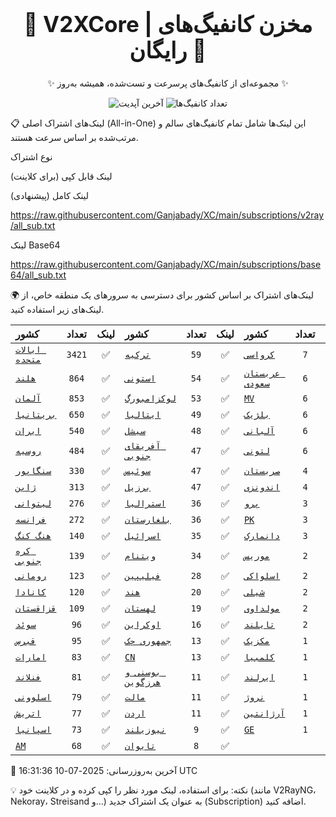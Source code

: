 <div align="center">
<h1 style="font-size: 2.5em; font-weight: bold;">🚀 V2XCore | مخزن کانفیگ‌های رایگان 🚀</h1>
<p>✨ مجموعه‌ای از کانفیگ‌های پرسرعت و تست‌شده، همیشه به‌روز ✨</p>

<p>
<img src="https://img.shields.io/badge/Updated-2025-07-10 16:31:36 UTC-blue?style=for-the-badge&logo=github" alt="آخرین آپدیت">
<img src="https://img.shields.io/badge/Configs-17832-green?style=for-the-badge&logo=serverless" alt="تعداد کانفیگ‌ها">
</p>
</div>

📋 لینک‌های اشتراک اصلی (All-in-One)
این لینک‌ها شامل تمام کانفیگ‌های سالم و مرتب‌شده بر اساس سرعت هستند.

نوع اشتراک

لینک قابل کپی (برای کلاینت)

لینک کامل (پیشنهادی)

https://raw.githubusercontent.com/Ganjabady/XC/main/subscriptions/v2ray/all_sub.txt

لینک Base64

https://raw.githubusercontent.com/Ganjabady/XC/main/subscriptions/base64/all_sub.txt

🌍 لینک‌های اشتراک بر اساس کشور
برای دسترسی به سرورهای یک منطقه خاص، از لینک‌های زیر استفاده کنید.

| کشور | تعداد | لینک | کشور | تعداد | لینک | کشور | تعداد | لینک |
| :--- | :---: | :---: | :--- | :---: | :---: | :--- | :---: | :---: |
| [`ایالات متحده`](https://raw.githubusercontent.com/Ganjabady/XC/main/subscriptions/regions/US.txt) | `3421` | ✅ | [`ترکیه`](https://raw.githubusercontent.com/Ganjabady/XC/main/subscriptions/regions/TR.txt) | `59` | ✅ | [`کرواسی`](https://raw.githubusercontent.com/Ganjabady/XC/main/subscriptions/regions/HR.txt) | `7` | ✅ |
| [`هلند`](https://raw.githubusercontent.com/Ganjabady/XC/main/subscriptions/regions/NL.txt) | `864` | ✅ | [`استونی`](https://raw.githubusercontent.com/Ganjabady/XC/main/subscriptions/regions/EE.txt) | `54` | ✅ | [`عربستان سعودی`](https://raw.githubusercontent.com/Ganjabady/XC/main/subscriptions/regions/SA.txt) | `6` | ✅ |
| [`آلمان`](https://raw.githubusercontent.com/Ganjabady/XC/main/subscriptions/regions/DE.txt) | `853` | ✅ | [`لوکزامبورگ`](https://raw.githubusercontent.com/Ganjabady/XC/main/subscriptions/regions/LU.txt) | `53` | ✅ | [`MV`](https://raw.githubusercontent.com/Ganjabady/XC/main/subscriptions/regions/MV.txt) | `6` | ✅ |
| [`بریتانیا`](https://raw.githubusercontent.com/Ganjabady/XC/main/subscriptions/regions/GB.txt) | `650` | ✅ | [`ایتالیا`](https://raw.githubusercontent.com/Ganjabady/XC/main/subscriptions/regions/IT.txt) | `49` | ✅ | [`بلژیک`](https://raw.githubusercontent.com/Ganjabady/XC/main/subscriptions/regions/BE.txt) | `6` | ✅ |
| [`ایران`](https://raw.githubusercontent.com/Ganjabady/XC/main/subscriptions/regions/IR.txt) | `540` | ✅ | [`سیشل`](https://raw.githubusercontent.com/Ganjabady/XC/main/subscriptions/regions/SC.txt) | `48` | ✅ | [`آلبانی`](https://raw.githubusercontent.com/Ganjabady/XC/main/subscriptions/regions/AL.txt) | `6` | ✅ |
| [`روسیه`](https://raw.githubusercontent.com/Ganjabady/XC/main/subscriptions/regions/RU.txt) | `484` | ✅ | [`آفریقای جنوبی`](https://raw.githubusercontent.com/Ganjabady/XC/main/subscriptions/regions/ZA.txt) | `47` | ✅ | [`لتونی`](https://raw.githubusercontent.com/Ganjabady/XC/main/subscriptions/regions/LV.txt) | `6` | ✅ |
| [`سنگاپور`](https://raw.githubusercontent.com/Ganjabady/XC/main/subscriptions/regions/SG.txt) | `330` | ✅ | [`سوئیس`](https://raw.githubusercontent.com/Ganjabady/XC/main/subscriptions/regions/CH.txt) | `47` | ✅ | [`صربستان`](https://raw.githubusercontent.com/Ganjabady/XC/main/subscriptions/regions/RS.txt) | `4` | ✅ |
| [`ژاپن`](https://raw.githubusercontent.com/Ganjabady/XC/main/subscriptions/regions/JP.txt) | `313` | ✅ | [`برزیل`](https://raw.githubusercontent.com/Ganjabady/XC/main/subscriptions/regions/BR.txt) | `47` | ✅ | [`اندونزی`](https://raw.githubusercontent.com/Ganjabady/XC/main/subscriptions/regions/ID.txt) | `4` | ✅ |
| [`لیتوانی`](https://raw.githubusercontent.com/Ganjabady/XC/main/subscriptions/regions/LT.txt) | `276` | ✅ | [`استرالیا`](https://raw.githubusercontent.com/Ganjabady/XC/main/subscriptions/regions/AU.txt) | `36` | ✅ | [`پرو`](https://raw.githubusercontent.com/Ganjabady/XC/main/subscriptions/regions/PE.txt) | `3` | ✅ |
| [`فرانسه`](https://raw.githubusercontent.com/Ganjabady/XC/main/subscriptions/regions/FR.txt) | `272` | ✅ | [`بلغارستان`](https://raw.githubusercontent.com/Ganjabady/XC/main/subscriptions/regions/BG.txt) | `36` | ✅ | [`PK`](https://raw.githubusercontent.com/Ganjabady/XC/main/subscriptions/regions/PK.txt) | `3` | ✅ |
| [`هنگ کنگ`](https://raw.githubusercontent.com/Ganjabady/XC/main/subscriptions/regions/HK.txt) | `140` | ✅ | [`اسرائیل`](https://raw.githubusercontent.com/Ganjabady/XC/main/subscriptions/regions/IL.txt) | `35` | ✅ | [`دانمارک`](https://raw.githubusercontent.com/Ganjabady/XC/main/subscriptions/regions/DK.txt) | `3` | ✅ |
| [`کره جنوبی`](https://raw.githubusercontent.com/Ganjabady/XC/main/subscriptions/regions/KR.txt) | `139` | ✅ | [`ویتنام`](https://raw.githubusercontent.com/Ganjabady/XC/main/subscriptions/regions/VN.txt) | `34` | ✅ | [`موریس`](https://raw.githubusercontent.com/Ganjabady/XC/main/subscriptions/regions/MU.txt) | `2` | ✅ |
| [`رومانی`](https://raw.githubusercontent.com/Ganjabady/XC/main/subscriptions/regions/RO.txt) | `123` | ✅ | [`فیلیپین`](https://raw.githubusercontent.com/Ganjabady/XC/main/subscriptions/regions/PH.txt) | `28` | ✅ | [`اسلواکی`](https://raw.githubusercontent.com/Ganjabady/XC/main/subscriptions/regions/SK.txt) | `2` | ✅ |
| [`کانادا`](https://raw.githubusercontent.com/Ganjabady/XC/main/subscriptions/regions/CA.txt) | `120` | ✅ | [`هند`](https://raw.githubusercontent.com/Ganjabady/XC/main/subscriptions/regions/IN.txt) | `20` | ✅ | [`شیلی`](https://raw.githubusercontent.com/Ganjabady/XC/main/subscriptions/regions/CL.txt) | `2` | ✅ |
| [`قزاقستان`](https://raw.githubusercontent.com/Ganjabady/XC/main/subscriptions/regions/KZ.txt) | `109` | ✅ | [`لهستان`](https://raw.githubusercontent.com/Ganjabady/XC/main/subscriptions/regions/PL.txt) | `19` | ✅ | [`مولداوی`](https://raw.githubusercontent.com/Ganjabady/XC/main/subscriptions/regions/MD.txt) | `2` | ✅ |
| [`سوئد`](https://raw.githubusercontent.com/Ganjabady/XC/main/subscriptions/regions/SE.txt) | `96` | ✅ | [`اوکراین`](https://raw.githubusercontent.com/Ganjabady/XC/main/subscriptions/regions/UA.txt) | `16` | ✅ | [`تایلند`](https://raw.githubusercontent.com/Ganjabady/XC/main/subscriptions/regions/TH.txt) | `2` | ✅ |
| [`قبرس`](https://raw.githubusercontent.com/Ganjabady/XC/main/subscriptions/regions/CY.txt) | `95` | ✅ | [`جمهوری چک`](https://raw.githubusercontent.com/Ganjabady/XC/main/subscriptions/regions/CZ.txt) | `13` | ✅ | [`مکزیک`](https://raw.githubusercontent.com/Ganjabady/XC/main/subscriptions/regions/MX.txt) | `1` | ✅ |
| [`امارات`](https://raw.githubusercontent.com/Ganjabady/XC/main/subscriptions/regions/AE.txt) | `83` | ✅ | [`CN`](https://raw.githubusercontent.com/Ganjabady/XC/main/subscriptions/regions/CN.txt) | `13` | ✅ | [`کلمبیا`](https://raw.githubusercontent.com/Ganjabady/XC/main/subscriptions/regions/CO.txt) | `1` | ✅ |
| [`فنلاند`](https://raw.githubusercontent.com/Ganjabady/XC/main/subscriptions/regions/FI.txt) | `81` | ✅ | [`بوسنی و هرزگوین`](https://raw.githubusercontent.com/Ganjabady/XC/main/subscriptions/regions/BA.txt) | `11` | ✅ | [`ایرلند`](https://raw.githubusercontent.com/Ganjabady/XC/main/subscriptions/regions/IE.txt) | `1` | ✅ |
| [`اسلوونی`](https://raw.githubusercontent.com/Ganjabady/XC/main/subscriptions/regions/SI.txt) | `79` | ✅ | [`مالت`](https://raw.githubusercontent.com/Ganjabady/XC/main/subscriptions/regions/MT.txt) | `11` | ✅ | [`نروژ`](https://raw.githubusercontent.com/Ganjabady/XC/main/subscriptions/regions/NO.txt) | `1` | ✅ |
| [`اتریش`](https://raw.githubusercontent.com/Ganjabady/XC/main/subscriptions/regions/AT.txt) | `77` | ✅ | [`اردن`](https://raw.githubusercontent.com/Ganjabady/XC/main/subscriptions/regions/JO.txt) | `11` | ✅ | [`آرژانتین`](https://raw.githubusercontent.com/Ganjabady/XC/main/subscriptions/regions/AR.txt) | `1` | ✅ |
| [`اسپانیا`](https://raw.githubusercontent.com/Ganjabady/XC/main/subscriptions/regions/ES.txt) | `73` | ✅ | [`نیوزیلند`](https://raw.githubusercontent.com/Ganjabady/XC/main/subscriptions/regions/NZ.txt) | `9` | ✅ | [`GE`](https://raw.githubusercontent.com/Ganjabady/XC/main/subscriptions/regions/GE.txt) | `1` | ✅ |
| [`AM`](https://raw.githubusercontent.com/Ganjabady/XC/main/subscriptions/regions/AM.txt) | `68` | ✅ | [`تایوان`](https://raw.githubusercontent.com/Ganjabady/XC/main/subscriptions/regions/TW.txt) | `8` | ✅ |  |  |  |


🔄 آخرین به‌روزرسانی: 2025-07-10 16:31:36 UTC

💡 نکته: برای استفاده، لینک مورد نظر را کپی کرده و در کلاینت خود (مانند V2RayNG، Nekoray، Streisand و...) به عنوان یک اشتراک جدید (Subscription) اضافه کنید.
